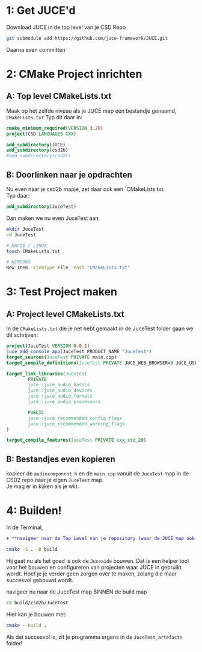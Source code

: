 # 1: Get JUCE'd
Download JUCE in de top level van je CSD Repo
```bash
git submodule add https://github.com/juce-framework/JUCE.git
```
Daarna even committen

# 2:  CMake Project inrichten

## A: Top level CMakeLists.txt
Maak op het zelfde niveau als je JUCE map een bestandje genaamd, `CMakeLists.txt`
Typ dit daar in:
```cmake
cmake_minimum_required(VERSION 3.20)
project(CSD LANGUAGES CXX)

add_subdirectory(JUCE)
add_subdirectory(csd2b)
#add_subdirectory(csd2c)
```
## B: Doorlinken naar je opdrachten
Nu even naar je csd2b mapje, zet daar ook een `CMakeLists.txt.  
Typ daar:
```cmake
add_subdirectory(JuceTest)
```
Dan maken we nu even JuceTest aan
```bash
mkdir JuceTest
cd JuceTest

# MACOS / LINUX
touch CMakeLists.txt

# WINDOWS
New-Item -ItemType File -Path "CMakeLists.txt"
```
# 3: Test Project maken
## A: Project level CMakeLists.txt
In de `CMakeLists.txt` die je net hebt gemaakt in de JuceTest folder gaan we dit schrijven:  
```cmake
project(JuceTest VERSION 0.0.1)
juce_add_console_app(JuceTest PRODUCT_NAME "JuceTest")
target_sources(JuceTest PRIVATE main.cpp)
target_compile_definitions(JuceTest PRIVATE JUCE_WEB_BROWSER=0 JUCE_USE_CURL=0)

target_link_libraries(JuceTest
        PRIVATE
        juce::juce_audio_basics
        juce::juce_audio_devices
        juce::juce_audio_formats
        juce::juce_audio_processors

        PUBLIC
        juce::juce_recommended_config_flags
        juce::juce_recommended_warning_flags
)

target_compile_features(JuceTest PRIVATE cxx_std_20)
```

## B: Bestandjes even kopieren
kopieer de `audiocomponent.h` en de `main.cpp` vanuit de `JuceTest` map in de CSD2 repo naar je eigen `JuceTest` map.     
Je mag er in kijken als je wilt.   

# 4: Builden!
In de Terminal, 
````diff
+ **navigeer naar de Top Level van je repository (waar de JUCE map ook zit)** en genereer je build files met:
````
```bash
cmake -S . -B build
```
Hij gaat nu als het goed is ook de `Juceaide` bouwen. Dat is een helper tool voor het bouwen en configureren van projecten waar JUCE in gebruikt wordt. Hoef je je verder geen zorgen over te maken, zolang die maar succesvol gebouwd wordt.   
  
navigeer nu naar de JuceTest map BINNEN de build map  
```bash
cd build/csd2b/JuceTest
```

Hier kan je bouwen met:  
```bash
cmake --build .
```

Als dat succesvol is, zit je programma ergens in de `JuceTest_artefacts` folder!  

